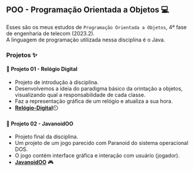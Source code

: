 ## POO - Programação Orientada a Objetos 💻
Esses são os meus estudos de `Programação Orientada a Objetos`, 4ª fase de engenharia de telecom (2023.2).
<br> A linguagem de programação utilizada nessa disciplina é o Java. 

### Projetos ✨
#### 🌟 Projeto 01 - Relógio Digital 
- Projeto de introdução à disciplina.
- Desenvolvemos a ideia do paradigma básico da orintação a objetos, visualizando qual a responsabilidade de cada classe.
- Faz a representação gráfica de um relógio e atualiza a sua hora.
- [**Relógio-Digital**](https://github.com/luizakuze/Digital-Clock)⏲️
#### 🌟 Projeto 02 - JavanoidOO
- Projeto final da disciplina.
- Um projeto de um jogo parecido com Paranoid do sistema operacional DOS.
- O jogo contém interface gráfica e interação com usuário (jogador).
- [**JavanoidOO**](https://github.com/luizakuze/JavanoidOO) 🎮

